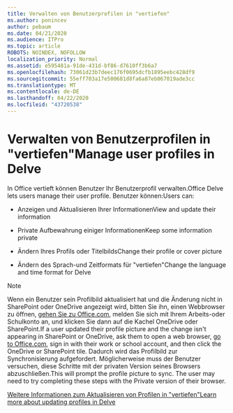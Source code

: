 ```yaml
---
title: Verwalten von Benutzerprofilen in "vertiefen"
ms.author: ponincev
author: pebaum
ms.date: 04/21/2020
ms.audience: ITPro
ms.topic: article
ROBOTS: NOINDEX, NOFOLLOW
localization_priority: Normal
ms.assetid: e595481a-91de-431d-bf86-d7610ff3b6a7
ms.openlocfilehash: 73061d23b7deec176f0695dcfb1895eebc428df9
ms.sourcegitcommit: 55eff703a17e500681d8fa6a87eb067019ade3cc
ms.translationtype: MT
ms.contentlocale: de-DE
ms.lasthandoff: 04/22/2020
ms.locfileid: "43720538"
---
```

# <a name="manage-user-profiles-in-delve"></a><span data-ttu-id="73b24-102">Verwalten von Benutzerprofilen in "vertiefen"</span><span class="sxs-lookup"><span data-stu-id="73b24-102">Manage user profiles in Delve</span></span>

<span data-ttu-id="73b24-103">In Office vertieft können Benutzer Ihr Benutzerprofil verwalten.</span><span class="sxs-lookup"><span data-stu-id="73b24-103">Office Delve lets users manage their user profile.</span></span> <span data-ttu-id="73b24-104">Benutzer können:</span><span class="sxs-lookup"><span data-stu-id="73b24-104">Users can:</span></span>
  
- <span data-ttu-id="73b24-105">Anzeigen und Aktualisieren Ihrer Informationen</span><span class="sxs-lookup"><span data-stu-id="73b24-105">View and update their information</span></span>
    
- <span data-ttu-id="73b24-106">Private Aufbewahrung einiger Informationen</span><span class="sxs-lookup"><span data-stu-id="73b24-106">Keep some information private</span></span>
    
- <span data-ttu-id="73b24-107">Ändern Ihres Profils oder Titelbilds</span><span class="sxs-lookup"><span data-stu-id="73b24-107">Change their profile or cover picture</span></span>
    
- <span data-ttu-id="73b24-108">Ändern des Sprach-und Zeitformats für "vertiefen"</span><span class="sxs-lookup"><span data-stu-id="73b24-108">Change the language and time format for Delve</span></span>
    
> [!NOTE]
> <span data-ttu-id="73b24-109">Wenn ein Benutzer sein Profilbild aktualisiert hat und die Änderung nicht in SharePoint oder OneDrive angezeigt wird, bitten Sie ihn, einen Webbrowser zu öffnen, [gehen Sie zu Office.com](https://www.office.com), melden Sie sich mit Ihrem Arbeits-oder Schulkonto an, und klicken Sie dann auf die Kachel OneDrive oder SharePoint.</span><span class="sxs-lookup"><span data-stu-id="73b24-109">If a user updated their profile picture and the change isn't appearing in SharePoint or OneDrive, ask them to open a web browser, [go to Office.com](https://www.office.com), sign in with their work or school account, and then click the OneDrive or SharePoint tile.</span></span> <span data-ttu-id="73b24-110">Dadurch wird das Profilbild zur Synchronisierung aufgefordert. Möglicherweise muss der Benutzer versuchen, diese Schritte mit der privaten Version seines Browsers abzuschließen.</span><span class="sxs-lookup"><span data-stu-id="73b24-110">This will prompt the profile picture to sync. The user may need to try completing these steps with the Private version of their browser.</span></span> 
  
[<span data-ttu-id="73b24-111">Weitere Informationen zum Aktualisieren von Profilen in "vertiefen"</span><span class="sxs-lookup"><span data-stu-id="73b24-111">Learn more about updating profiles in Delve</span></span>](https://go.microsoft.com/fwlink/?linkid=735070)
  

